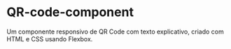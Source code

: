 # QR-code-component
Um componente responsivo de QR Code com texto explicativo, criado com HTML e CSS usando Flexbox.
